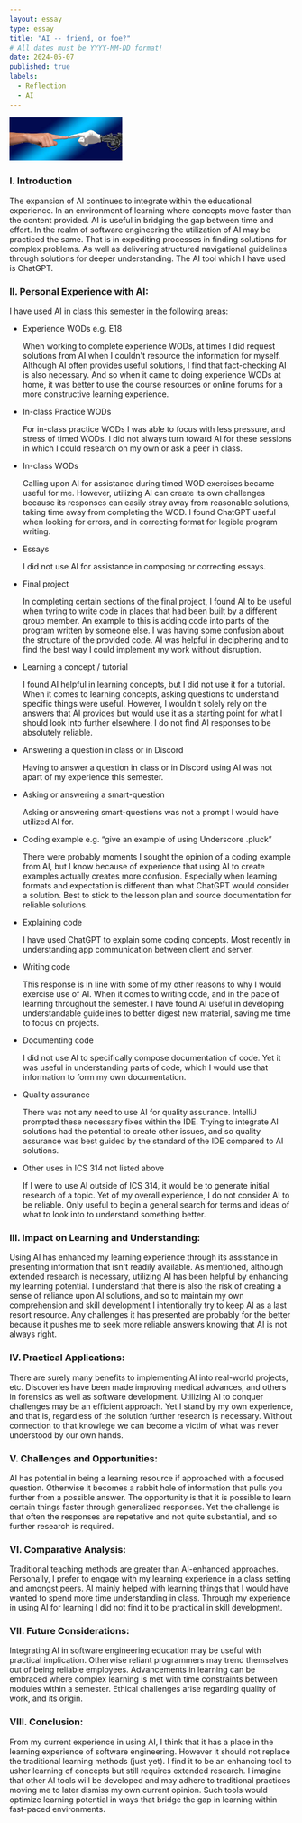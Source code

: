 ```yaml
---
layout: essay
type: essay
title: "AI -- friend, or foe?"
# All dates must be YYYY-MM-DD format!
date: 2024-05-07
published: true
labels:
  - Reflection
  - AI
---
```


<div class="text-center p-4">
  <img width="200px" 
       src="../img/ai.jpeg" 
       class="img-thumbnail" >
</div>

### I. Introduction

The expansion of AI continues to integrate within the educational experience. In an environment of learning where concepts move faster than the content provided. AI is useful in bridging the gap between time and effort. In the realm of software engineering the utilization of AI may be practiced the same. That is in expediting processes in finding solutions for complex problems. As well as delivering structured navigational guidelines through solutions for deeper understanding. The AI tool which I have used is ChatGPT.


### II. Personal Experience with AI:
I have used AI in class this semester in the following areas:

  - Experience WODs e.g. E18

    When working to complete experience WODs, at times I did request solutions from AI when I couldn't resource the   information for myself. Although AI often provides useful solutions, I find that fact-checking AI is also necessary. And so when it came to doing experience WODs at home, it was better to use the course resources or online forums for a more constructive learning experience. 
      
  - In-class Practice WODs

    For in-class practice WODs I was able to focus with less pressure, and stress of timed WODs. I did not always turn toward AI for these sessions in which I could research on my own or ask a peer in class.

  - In-class WODs

    Calling upon AI for assistance during timed WOD exercises became useful for me. However, utilizing AI can create its own challenges because its responses can easily stray away from reasonable solutions, taking time away from completing the WOD. I found ChatGPT useful when looking for errors, and in correcting format for legible program writing.

  - Essays

    I did not use AI for assistance in composing or correcting essays.

  - Final project

    In completing certain sections of the final project, I found AI to be useful when tyring to write code in places that had been built by a different group member. An example to this is adding code into parts of the program written by someone else. I was having some confusion about the structure of the provided code. AI was helpful in deciphering and to find the best way I could implement my work without disruption.

  - Learning a concept / tutorial

    I found AI helpful in learning concepts, but I did not use it for a tutorial. When it comes to learning concepts, asking questions to understand specific things were useful. However, I wouldn't solely rely on the answers that AI provides but would use it as a starting point for what I should look into further elsewhere. I do not find AI responses to be absolutely reliable. 

  - Answering a question in class or in Discord

    Having to answer a question in class or in Discord using AI was not apart of my experience this semester.

  - Asking or answering a smart-question

    Asking or answering smart-questions was not a prompt I would have utilized AI for.

  - Coding example e.g. “give an example of using Underscore .pluck”

    There were probably moments I sought the opinion of a coding example from AI, but I know because of experience that using AI to create examples actually creates more confusion. Especially when learning formats and expectation is different than what ChatGPT would consider a solution. Best to stick to the lesson plan and source documentation for reliable solutions.

  - Explaining code

    I have used ChatGPT to explain some coding concepts. Most recently in understanding app communication between client and server.

  - Writing code

    This response is in line with some of my other reasons to why I would exercise use of AI. When it comes to writing code, and in the pace of learning throughout the semester. I have found AI useful in developing understandable guidelines to better digest new material, saving me time to focus on projects.

  - Documenting code

    I did not use AI to specifically compose documentation of code. Yet it was useful in understanding parts of code, which I would use that information to form my own documentation.

  - Quality assurance 

    There was not any need to use AI for quality assurance. IntelliJ prompted these necessary fixes within the IDE. Trying to integrate AI solutions had the potential to create other issues, and so quality assurance was best guided by the standard of the IDE compared to AI solutions.

  - Other uses in ICS 314 not listed above

    If I were to use AI outside of ICS 314, it would be to generate initial research of a topic. Yet of my overall experience, I do not consider AI to be reliable. Only useful to begin a general search for terms and ideas of what to look into to understand something better.

### III. Impact on Learning and Understanding:

  Using AI has enhanced my learning experience through its assistance in presenting information that isn't readily available. As mentioned, although extended research is necessary, utilizing AI has been helpful by enhancing my learning potential. I understand that there is also the risk of creating a sense of reliance upon AI solutions, and so to maintain my own comprehension and skill development I intentionally try to keep AI as a last resort resource. Any challenges it has presented are probably for the better because it pushes me to seek more reliable answers knowing that AI is not always right.

### IV. Practical Applications:

  There are surely many benefits to implementing AI into real-world projects, etc. Discoveries have been made improving medical advances, and others in forensics as well as software development. Utilizing AI to conquer challenges may be an efficient approach. Yet I stand by my own experience, and that is, regardless of the solution further research is necessary. Without connection to that knowlege we can become a victim of what was never understood by our own hands.

### V. Challenges and Opportunities:

  AI has potential in being a learning resource if approached with a focused question. Otherwise it becomes a rabbit hole of information that pulls you further from a possible answer. The opportunity is that it is possible to learn certain things faster through generalized responses. Yet the challenge is that often the responses are repetative and not quite substantial, and so further research is required.

### VI. Comparative Analysis:

  Traditional teaching methods are greater than AI-enhanced approaches. Personally, I prefer to engage with my learning experience in a class setting and amongst peers. AI mainly helped with learning things that I would have wanted to spend more time understanding in class. Through my experience in using AI for learning I did not find it to be practical in skill development.

### VII. Future Considerations:

  Integrating AI in software engineering education may be useful with practical implication. Otherwise reliant programmers may trend themselves out of being reliable employees. Advancements in learning can be embraced where complex learning is met with time constraints between modules within a semester. Ethical challenges arise regarding quality of work, and its origin.

### VIII. Conclusion:

  From my current experience in using AI, I think that it has a place in the learning experience of software engineering. However it should not replace the traditional learning methods (just yet). I find it to be an enhancing tool to usher learning of concepts but still requires extended research. I imagine that other AI tools will be developed and may adhere to traditional practices moving me to later dismiss my own current opinion. Such tools would optimize learning potential in ways that bridge the gap in learning within fast-paced environments.
